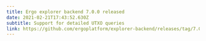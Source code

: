 ```yaml
---
title: Ergo explorer backend 7.0.0 released
date: 2021-02-21T17:43:52.630Z
subtitle: Support for detailed UTXO queries
link: https://github.com/ergoplatform/explorer-backend/releases/tag/7.0.0
---
```

